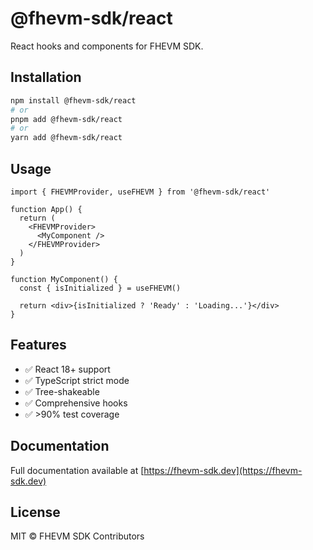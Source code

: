 # @fhevm-sdk/react

React hooks and components for FHEVM SDK.

## Installation

```bash
npm install @fhevm-sdk/react
# or
pnpm add @fhevm-sdk/react
# or
yarn add @fhevm-sdk/react
```

## Usage

```tsx
import { FHEVMProvider, useFHEVM } from '@fhevm-sdk/react'

function App() {
  return (
    <FHEVMProvider>
      <MyComponent />
    </FHEVMProvider>
  )
}

function MyComponent() {
  const { isInitialized } = useFHEVM()

  return <div>{isInitialized ? 'Ready' : 'Loading...'}</div>
}
```

## Features

- ✅ React 18+ support
- ✅ TypeScript strict mode
- ✅ Tree-shakeable
- ✅ Comprehensive hooks
- ✅ >90% test coverage

## Documentation

Full documentation available at [https://fhevm-sdk.dev](https://fhevm-sdk.dev)

## License

MIT © FHEVM SDK Contributors
